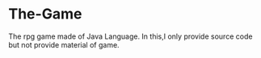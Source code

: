 # The-Game
The rpg game made of Java Language. 
In this,I only provide source code but not provide material of game.
